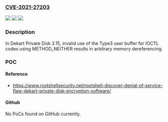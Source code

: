 ### [CVE-2021-27203](https://cve.mitre.org/cgi-bin/cvename.cgi?name=CVE-2021-27203)
![](https://img.shields.io/static/v1?label=Product&message=n%2Fa&color=blue)
![](https://img.shields.io/static/v1?label=Version&message=n%2Fa&color=blue)
![](https://img.shields.io/static/v1?label=Vulnerability&message=n%2Fa&color=brighgreen)

### Description

In Dekart Private Disk 2.15, invalid use of the Type3 user buffer for IOCTL codes using METHOD_NEITHER results in arbitrary memory dereferencing.

### POC

#### Reference
- https://www.rootshellsecurity.net/rootshell-discover-denial-of-service-flaw-dekart-private-disk-encryption-software/

#### Github
No PoCs found on GitHub currently.

